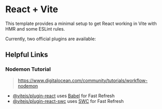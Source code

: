 # React + Vite

This template provides a minimal setup to get React working in Vite with HMR and some ESLint rules.

Currently, two official plugins are available:

## Helpful Links
### Nodemon Tutorial
> https://www.digitalocean.com/community/tutorials/workflow-nodemon

- [@vitejs/plugin-react](https://github.com/vitejs/vite-plugin-react/blob/main/packages/plugin-react/README.md) uses [Babel](https://babeljs.io/) for Fast Refresh
- [@vitejs/plugin-react-swc](https://github.com/vitejs/vite-plugin-react-swc) uses [SWC](https://swc.rs/) for Fast Refresh

